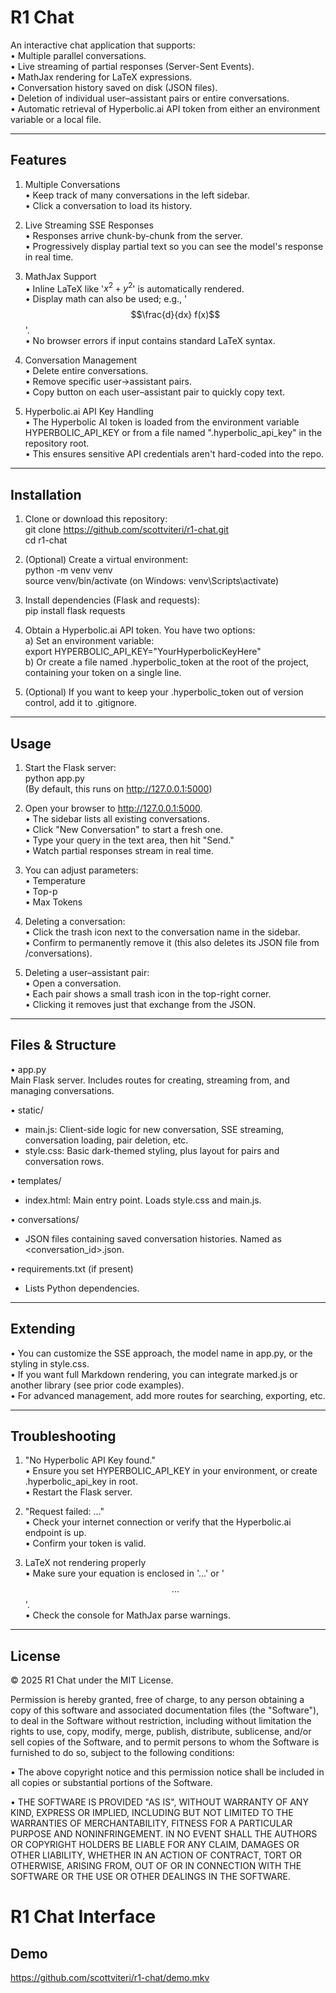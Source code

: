 # R1 Chat

An interactive chat application that supports:  
• Multiple parallel conversations.  
• Live streaming of partial responses (Server-Sent Events).  
• MathJax rendering for LaTeX expressions.  
• Conversation history saved on disk (JSON files).  
• Deletion of individual user–assistant pairs or entire conversations.  
• Automatic retrieval of Hyperbolic.ai API token from either an environment variable or a local file.

---

## Features

1. Multiple Conversations  
   • Keep track of many conversations in the left sidebar.  
   • Click a conversation to load its history.

2. Live Streaming SSE Responses  
   • Responses arrive chunk-by-chunk from the server.  
   • Progressively display partial text so you can see the model's response in real time.

3. MathJax Support  
   • Inline LaTeX like '$x^2+y^2$' is automatically rendered.  
   • Display math can also be used; e.g., '$$\frac{d}{dx} f(x)$$'.  
   • No browser errors if input contains standard LaTeX syntax.

4. Conversation Management  
   • Delete entire conversations.  
   • Remove specific user→assistant pairs.  
   • Copy button on each user–assistant pair to quickly copy text.

5. Hyperbolic.ai API Key Handling  
   • The Hyperbolic AI token is loaded from the environment variable HYPERBOLIC_API_KEY or from a file named ".hyperbolic_api_key" in the repository root.  
   • This ensures sensitive API credentials aren't hard-coded into the repo.

---

## Installation

1. Clone or download this repository:  
   git clone https://github.com/scottviteri/r1-chat.git  
   cd r1-chat  

2. (Optional) Create a virtual environment:  
   python -m venv venv  
   source venv/bin/activate  (on Windows: venv\Scripts\activate)

3. Install dependencies (Flask and requests):  
   pip install flask requests

4. Obtain a Hyperbolic.ai API token. You have two options:  
   a) Set an environment variable:  
      export HYPERBOLIC_API_KEY="YourHyperbolicKeyHere"  
   b) Or create a file named .hyperbolic_token at the root of the project, containing your token on a single line.  

5. (Optional) If you want to keep your .hyperbolic_token out of version control, add it to .gitignore.

---

## Usage

1. Start the Flask server:  
   python app.py  
   (By default, this runs on http://127.0.0.1:5000)

2. Open your browser to http://127.0.0.1:5000.  
   • The sidebar lists all existing conversations.  
   • Click "New Conversation" to start a fresh one.  
   • Type your query in the text area, then hit "Send."  
   • Watch partial responses stream in real time.  

3. You can adjust parameters:  
   • Temperature  
   • Top-p  
   • Max Tokens  

4. Deleting a conversation:  
   • Click the trash icon next to the conversation name in the sidebar.  
   • Confirm to permanently remove it (this also deletes its JSON file from /conversations).

5. Deleting a user–assistant pair:  
   • Open a conversation.  
   • Each pair shows a small trash icon in the top-right corner.  
   • Clicking it removes just that exchange from the JSON.

---

## Files & Structure

• app.py  
  Main Flask server. Includes routes for creating, streaming from, and managing conversations.  

• static/  
  - main.js: Client-side logic for new conversation, SSE streaming, conversation loading, pair deletion, etc.  
  - style.css: Basic dark-themed styling, plus layout for pairs and conversation rows.  

• templates/  
  - index.html: Main entry point. Loads style.css and main.js.  

• conversations/  
  - JSON files containing saved conversation histories. Named as <conversation_id>.json.  

• requirements.txt (if present)  
  - Lists Python dependencies.  

---

## Extending

• You can customize the SSE approach, the model name in app.py, or the styling in style.css.  
• If you want full Markdown rendering, you can integrate marked.js or another library (see prior code examples).  
• For advanced management, add more routes for searching, exporting, etc.

---

## Troubleshooting

1. "No Hyperbolic API Key found."  
   • Ensure you set HYPERBOLIC_API_KEY in your environment, or create .hyperbolic_api_key in root.  
   • Restart the Flask server.

2. "Request failed: ..."  
   • Check your internet connection or verify that the Hyperbolic.ai endpoint is up.  
   • Confirm your token is valid.

3. LaTeX not rendering properly  
   • Make sure your equation is enclosed in '$...$' or '$$...$$'.  
   • Check the console for MathJax parse warnings.

---

## License

© 2025 R1 Chat under the MIT License.

Permission is hereby granted, free of charge, to any person obtaining a copy of this software and associated documentation files (the "Software"), to deal in the Software without restriction, including without limitation the rights to use, copy, modify, merge, publish, distribute, sublicense, and/or sell copies of the Software, and to permit persons to whom the Software is furnished to do so, subject to the following conditions:

• The above copyright notice and this permission notice shall be included in all copies or substantial portions of the Software.

• THE SOFTWARE IS PROVIDED "AS IS", WITHOUT WARRANTY OF ANY KIND, EXPRESS OR IMPLIED, INCLUDING BUT NOT LIMITED TO THE WARRANTIES OF MERCHANTABILITY, FITNESS FOR A PARTICULAR PURPOSE AND NONINFRINGEMENT. IN NO EVENT SHALL THE AUTHORS OR COPYRIGHT HOLDERS BE LIABLE FOR ANY CLAIM, DAMAGES OR OTHER LIABILITY, WHETHER IN AN ACTION OF CONTRACT, TORT OR OTHERWISE, ARISING FROM, OUT OF OR IN CONNECTION WITH THE SOFTWARE OR THE USE OR OTHER DEALINGS IN THE SOFTWARE.

# R1 Chat Interface

## Demo
https://github.com/scottviteri/r1-chat/demo.mkv